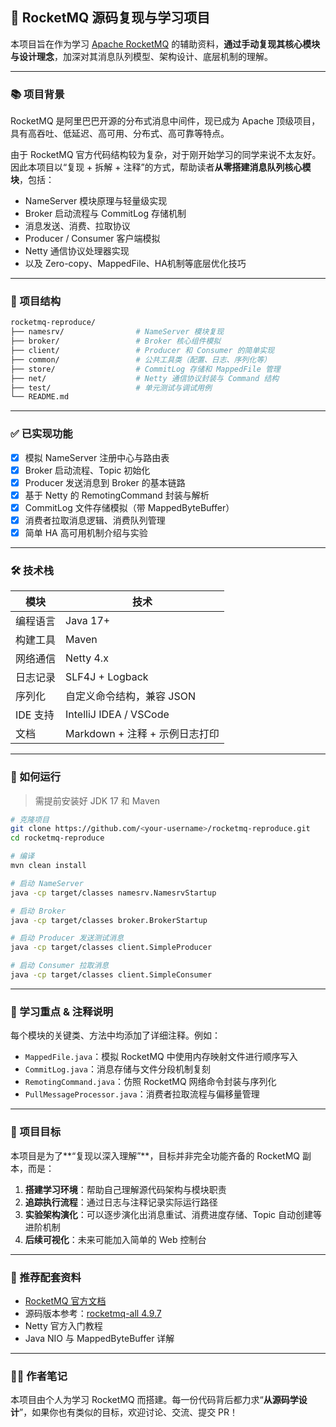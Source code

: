 ## 🚀 RocketMQ 源码复现与学习项目

本项目旨在作为学习 [Apache RocketMQ](https://rocketmq.apache.org/) 的辅助资料，**通过手动复现其核心模块与设计理念**，加深对其消息队列模型、架构设计、底层机制的理解。

---

### 📚 项目背景

RocketMQ 是阿里巴巴开源的分布式消息中间件，现已成为 Apache 顶级项目，具有高吞吐、低延迟、高可用、分布式、高可靠等特点。

由于 RocketMQ 官方代码结构较为复杂，对于刚开始学习的同学来说不太友好。因此本项目以“复现 + 拆解 + 注释”的方式，帮助读者**从零搭建消息队列核心模块**，包括：

* NameServer 模块原理与轻量级实现
* Broker 启动流程与 CommitLog 存储机制
* 消息发送、消费、拉取协议
* Producer / Consumer 客户端模拟
* Netty 通信协议处理器实现
* 以及 Zero-copy、MappedFile、HA机制等底层优化技巧

---

### 🧩 项目结构

```bash
rocketmq-reproduce/
├── namesrv/                # NameServer 模块复现
├── broker/                 # Broker 核心组件模拟
├── client/                 # Producer 和 Consumer 的简单实现
├── common/                 # 公共工具类（配置、日志、序列化等）
├── store/                  # CommitLog 存储和 MappedFile 管理
├── net/                    # Netty 通信协议封装与 Command 结构
├── test/                   # 单元测试与调试用例
└── README.md
```

---

### ✅ 已实现功能

* [x] 模拟 NameServer 注册中心与路由表
* [x] Broker 启动流程、Topic 初始化
* [x] Producer 发送消息到 Broker 的基本链路
* [x] 基于 Netty 的 RemotingCommand 封装与解析
* [x] CommitLog 文件存储模拟（带 MappedByteBuffer）
* [x] 消费者拉取消息逻辑、消费队列管理
* [x] 简单 HA 高可用机制介绍与实验

---

### 🛠️ 技术栈

| 模块     | 技术                     |
| ------ | ---------------------- |
| 编程语言   | Java 17+               |
| 构建工具   | Maven                  |
| 网络通信   | Netty 4.x              |
| 日志记录   | SLF4J + Logback        |
| 序列化    | 自定义命令结构，兼容 JSON        |
| IDE 支持 | IntelliJ IDEA / VSCode |
| 文档     | Markdown + 注释 + 示例日志打印 |

---

### 🧪 如何运行

> 需提前安装好 JDK 17 和 Maven

```bash
# 克隆项目
git clone https://github.com/<your-username>/rocketmq-reproduce.git
cd rocketmq-reproduce

# 编译
mvn clean install

# 启动 NameServer
java -cp target/classes namesrv.NamesrvStartup

# 启动 Broker
java -cp target/classes broker.BrokerStartup

# 启动 Producer 发送测试消息
java -cp target/classes client.SimpleProducer

# 启动 Consumer 拉取消息
java -cp target/classes client.SimpleConsumer
```

---

### 📌 学习重点 & 注释说明

每个模块的关键类、方法中均添加了详细注释。例如：

* `MappedFile.java`：模拟 RocketMQ 中使用内存映射文件进行顺序写入
* `CommitLog.java`：消息存储与文件分段机制复刻
* `RemotingCommand.java`：仿照 RocketMQ 网络命令封装与序列化
* `PullMessageProcessor.java`：消费者拉取流程与偏移量管理

---

### 🎯 项目目标

本项目是为了\*\*“复现以深入理解”\*\*，目标并非完全功能齐备的 RocketMQ 副本，而是：

1. **搭建学习环境**：帮助自己理解源代码架构与模块职责
2. **追踪执行流程**：通过日志与注释记录实际运行路径
3. **实验架构演化**：可以逐步演化出消息重试、消费进度存储、Topic 自动创建等进阶机制
4. **后续可视化**：未来可能加入简单的 Web 控制台

---

### 📖 推荐配套资料

* [RocketMQ 官方文档](https://rocketmq.apache.org/docs/)
* 源码版本参考：[rocketmq-all 4.9.7](https://github.com/apache/rocketmq/tree/4.9.7)
* Netty 官方入门教程
* Java NIO 与 MappedByteBuffer 详解

---

### 🙋‍♂️ 作者笔记

本项目由个人为学习 RocketMQ 而搭建。每一份代码背后都力求“**从源码学设计**”，如果你也有类似的目标，欢迎讨论、交流、提交 PR！